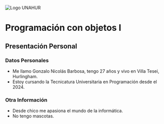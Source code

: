 ![Logo UNAHUR](./UNAHUR.png)

# Programación con objetos I
## Presentación Personal

### Datos Personales
- Me llamo Gonzalo Nicolás Barbosa, tengo 27 años y vivo en Villa Tesei, Hurlingham.
- Estoy cursando la Tecnicatura Universitaria en Programación desde el 2024.


### Otra Información
- Desde chico me apasiona el mundo de la informática.
- No tengo mascotas.
  
